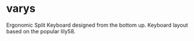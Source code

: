 # varys
Ergonomic Split Keyboard designed from the bottom up. Keyboard layout based on the popular lily58.
